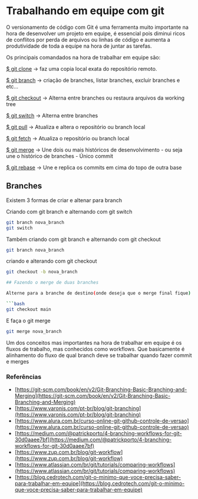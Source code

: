 # Trabalhando em equipe com git

O versionamento de código com Git é uma ferramenta muito importante na hora de desenvolver um projeto em equipe, é essencial pois diminui ricos de conflitos por perda de arquivos ou linhas de código e aumenta a produtividade de toda a equipe na hora de juntar as tarefas.

Os principais comandados na hora de trabalhar em equipe são:

[$ git clone](https://git-scm.com/docs/git-clone/pt_BR) → faz uma copia local exata do repositório remoto.

[$ git branch](https://git-scm.com/docs/git-branch/pt_BR) → criação de branches, listar branches, excluir branches e etc…

[$ git checkout](https://git-scm.com/docs/git-checkout/pt_BR) → Alterna entre branches ou restaura arquivos da working tree

[$ git switch](https://git-scm.com/docs/git-switch/pt_BR) →  Alterna entre branches 

[$ git pull](https://git-scm.com/docs/git-pull/pt_BR) → Atualiza e altera o repositório ou branch local

[$ git fetch](https://git-scm.com/docs/git-fetch/pt_BR) → Atualiza o repositório ou branch local

[$ git merge](https://git-scm.com/docs/git-merge/pt_BR) → Une dois ou mais históricos de desenvolvimento - ou seja une o histórico de branches - Único commit 

[$ git rebase](https://git-scm.com/docs/git-rebase/pt_BR) → Une e replica os commits em cima do topo de outra base

## Branches

Existem 3 formas de criar e altenar para branch

Criando com git branch e alternando com git switch

```bash
git branch nova_branch
git switch 
```

Também criando com git branch e alternando com git checkout

```bash
git branch nova_branch
```

criando e alterando com git checkout

```bash
git checkout -b nova_branch

## Fazendo o merge de duas branches

Alterne para a branche de destino(onde deseja que o merge final fique)

```bash
git checkout main
```

E faça o git merge

```bash
git merge nova_branch
```

Um dos conceitos mas importantes na hora de trabalhar em equipe é os fluxos de trabalho, mas conhecidos como workflows. Que basicamente é alinhamento do fluxo de qual branch deve se trabalhar quando fazer commit e merges

### Referências

- [https://git-scm.com/book/en/v2/Git-Branching-Basic-Branching-and-Merging](https://git-scm.com/book/en/v2/Git-Branching-Basic-Branching-and-Merging)
- [https://www.varonis.com/pt-br/blog/git-branching](https://www.varonis.com/pt-br/blog/git-branching)
- [https://www.alura.com.br/curso-online-git-github-controle-de-versao](https://www.alura.com.br/curso-online-git-github-controle-de-versao)
- [https://medium.com/@patrickporto/4-branching-workflows-for-git-30d0aaee7bf](https://medium.com/@patrickporto/4-branching-workflows-for-git-30d0aaee7bf)
- [https://www.zup.com.br/blog/git-workflow](https://www.zup.com.br/blog/git-workflow)
- [https://www.atlassian.com/br/git/tutorials/comparing-workflows](https://www.atlassian.com/br/git/tutorials/comparing-workflows)
- [https://blog.cedrotech.com/git-o-minimo-que-voce-precisa-saber-para-trabalhar-em-equipe](https://blog.cedrotech.com/git-o-minimo-que-voce-precisa-saber-para-trabalhar-em-equipe)